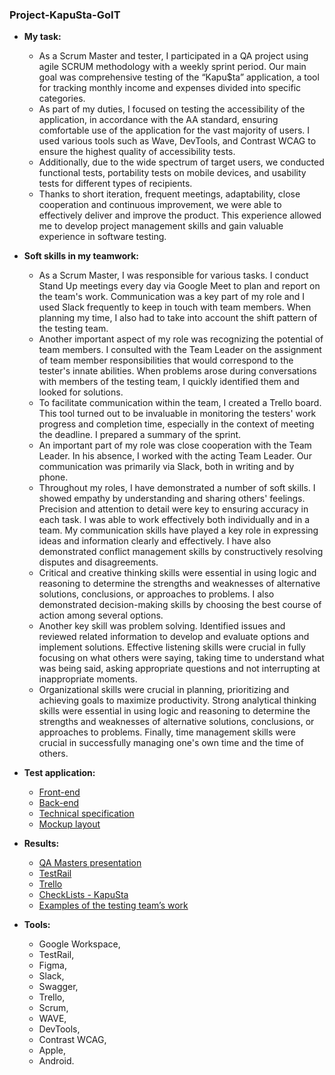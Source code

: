 ### Project-KapuSta-GoIT

- __My task:__
  * As a Scrum Master and tester, I participated in a QA project using agile SCRUM methodology with a weekly sprint period. Our main goal was comprehensive testing of the “Kapu$ta” application, a tool for tracking monthly income and expenses divided into specific categories.
  * As part of my duties, I focused on testing the accessibility of the application, in accordance with the AA standard, ensuring comfortable use of the application for the vast majority of users. I used various tools such as Wave, DevTools, and Contrast WCAG to ensure the highest quality of accessibility tests.
  * Additionally, due to the wide spectrum of target users, we conducted functional tests, portability tests on mobile devices, and usability tests for different types of recipients.
  * Thanks to short iteration, frequent meetings, adaptability, close cooperation and continuous improvement, we were able to effectively deliver and improve the product. This experience allowed me to develop project management skills and gain valuable experience in software testing.
 
- __Soft skills in my teamwork:__
  * As a Scrum Master, I was responsible for various tasks. I conduct Stand Up meetings every day via Google Meet to plan and report on the team's work. Communication was a key part of my role and I used Slack frequently to keep in touch with team members. When planning my time, I also had to take into account the shift pattern of the testing team.
  * Another important aspect of my role was recognizing the potential of team members. I consulted with the Team Leader on the assignment of team member responsibilities that would correspond to the tester's innate abilities. When problems arose during conversations with members of the testing team, I quickly identified them and looked for solutions.
  * To facilitate communication within the team, I created a Trello board. This tool turned out to be invaluable in monitoring the testers' work progress and completion time, especially in the context of meeting the deadline. I prepared a summary of the sprint.
  * An important part of my role was close cooperation with the Team Leader. In his absence, I worked with the acting Team Leader. Our communication was primarily via Slack, both in writing and by phone.
  * Throughout my roles, I have demonstrated a number of soft skills. I showed empathy by understanding and sharing others' feelings. Precision and attention to detail were key to ensuring accuracy in each task. I was able to work effectively both individually and in a team.
My communication skills have played a key role in expressing ideas and information clearly and effectively. I have also demonstrated conflict management skills by constructively resolving disputes and disagreements.
  * Critical and creative thinking skills were essential in using logic and reasoning to determine the strengths and weaknesses of alternative solutions, conclusions, or approaches to problems. I also demonstrated decision-making skills by choosing the best course of action among several options.
  * Another key skill was problem solving. Identified issues and reviewed related information to develop and evaluate options and implement solutions. Effective listening skills were crucial in fully focusing on what others were saying, taking time to understand what was being said, asking appropriate questions and not interrupting at inappropriate moments.
  * Organizational skills were crucial in planning, prioritizing and achieving goals to maximize productivity. Strong analytical thinking skills were essential in using logic and reasoning to determine the strengths and weaknesses of alternative solutions, conclusions, or approaches to problems. Finally, time management skills were crucial in successfully managing one's own time and the time of others.

- __Test application:__
  * [Front-end](https://kapusta-qa.netlify.app/)
  * [Back-end](https://kapusta-backend.goit.global/api-docs)
  * [Technical specification](https://docs.google.com/spreadsheets/d/1j3nC29-nSkKr_9mqt3N4pbL87KA_ORViyk1PanH_ViE/edit)
  * [Mockup layout]( https://www.figma.com/file/H72zaArIJmKalzaOmELqfN/Kapusta?type=design&node-id=0-1&mode=design&t=HPwYHpLgGSwbJQPi-0)

- __Results:__
  * [QA Masters presentation](https://docs.google.com/presentation/d/16sRoB_y53Ro0GUP3pArM7uboJG-8jkkW/edit?usp=sharing&ouid=104530425319142659268&rtpof=true&sd=true)
  * [TestRail](https://drive.google.com/drive/folders/160a6L9wXAda0q8eKFGDVUgnFMGx088h0?usp=sharing)
  * [Trello](https://drive.google.com/drive/folders/1HFHIhUB60U67yMYvAc0VYJhQETMeJeoi?usp=sharing)
  * [CheckLists - KapuSta](https://docs.google.com/spreadsheets/d/10ompJljuwhaR8DEXZ7jkiC_pLHJVBo6IGFye8Q6nhGo/edit#gid=0)
  * [Examples of the testing team’s work](https://drive.google.com/drive/folders/1kAv8WWI-e7J7mlUHiKcm9YLyZNrtxP8Y?usp=sharing)

- __Tools:__
  * Google Workspace,
  * TestRail,
  * Figma,
  * Slack,
  * Swagger,
  * Trello,
  * Scrum,
  * WAVE,
  * DevTools,
  * Contrast WCAG,
  * Apple,
  * Android.
